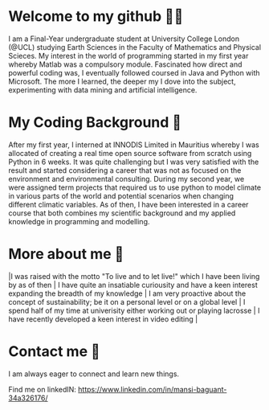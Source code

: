 # Welcome to my github 👋🏼


I am a Final-Year undergraduate student at University College London (@UCL) studying Earth Sciences in the Faculty of Mathematics and Physical Scieces. My interest in the world of programming started in my first year whereby Matlab was a compulsory module. Fascinated how direct and powerful coding was, I eventually followed coursed in Java and Python with Microsoft. The more I learned, the deeper my I dove into the subject, experimenting with data mining and artificial intelligence.

# My Coding Background 🐍 
After my first year, I interned at INNODIS Limited in Mauritius whereby I was allocated of creating a real time open source software from scratch using Python in 6 weeks. It was quite challenging but I was very satisfied with the result and started considering a career that was not as focused on the environment and environmental consulting. During my second year, we were assigned term projects that required us to use python to model climate in various parts of the world and potential scenarios when changing different climatic variables. As of then, I have been interested in a career course that both combines my scientific background and my applied knowledge in programming and modelling. 

# More about me 🥍
|I was raised with the motto "To live and to let live!" which I have been living by as of then | I have quite an insatiable curiousity and have a keen interest expanding the breadth of my knowledge | I am very proactive about the concept of sustainability; be it on a personal level or on a global level | I spend half of my time at univerisity either working out or playing lacrosse | I have recently developed a keen interest in video editing | 

# Contact me 🔗
I am always eager to connect and learn new things. 

Find me on linkedIN: https://www.linkedin.com/in/mansi-baguant-34a326176/


